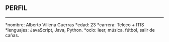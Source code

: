 PERFIL
-----------
-----------
*nombre: Alberto Villena Guerras
*edad: 23
*carrera: Teleco + ITIS
*lenguajes: JavaScript, Java, Python.
*ocio: leer, música, fútbol, salir de cañas.

